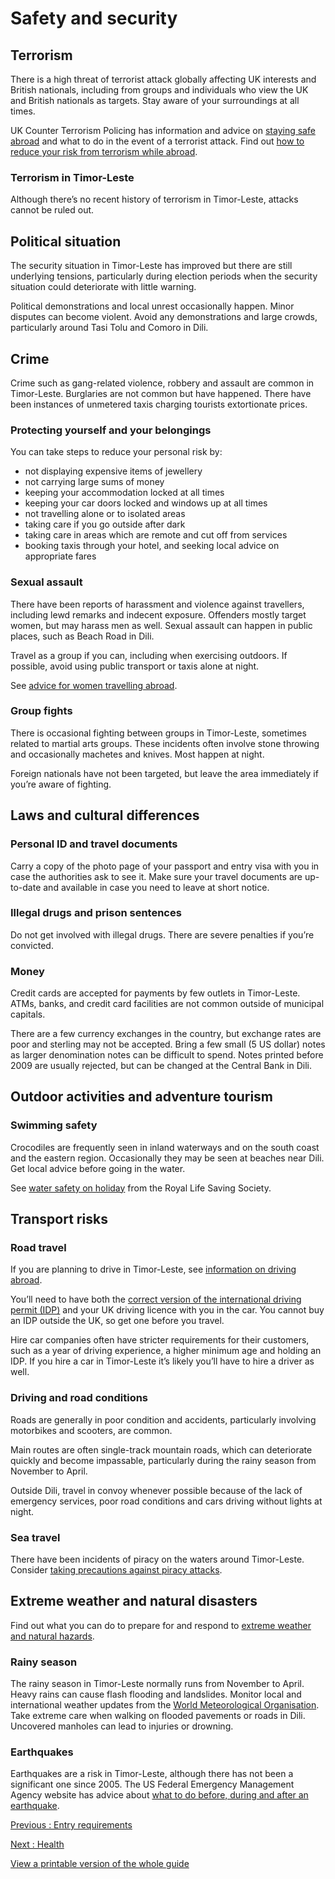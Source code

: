 # Safety and security

## Terrorism

There is a high threat of terrorist attack globally affecting UK interests and British nationals, including from groups and individuals who view the UK and British nationals as targets. Stay aware of your surroundings at all times.

UK Counter Terrorism Policing has information and advice on [staying safe abroad](https://www.counterterrorism.police.uk/safetyadvice/) and what to do in the event of a terrorist attack. Find out [how to reduce your risk from terrorism while abroad](https://www.gov.uk/guidance/reduce-your-risk-from-terrorism-while-abroad).

### Terrorism in Timor-Leste

Although there’s no recent history of terrorism in Timor-Leste, attacks cannot be ruled out.

## Political situation

The security situation in Timor-Leste has improved but there are still underlying tensions, particularly during election periods when the security situation could deteriorate with little warning.

Political demonstrations and local unrest occasionally happen. Minor disputes can become violent. Avoid any demonstrations and large crowds, particularly around Tasi Tolu and Comoro in Dili.

## Crime

Crime such as gang-related violence, robbery and assault are common in Timor-Leste. Burglaries are not common but have happened. There have been instances of unmetered taxis charging tourists extortionate prices.

### Protecting yourself and your belongings

You can take steps to reduce your personal risk by:

* not displaying expensive items of jewellery
* not carrying large sums of money
* keeping your accommodation locked at all times
* keeping your car doors locked and windows up at all times
* not travelling alone or to isolated areas
* taking care if you go outside after dark
* taking care in areas which are remote and cut off from services
* booking taxis through your hotel, and seeking local advice on appropriate fares

### Sexual assault

There have been reports of harassment and violence against travellers, including lewd remarks and indecent exposure. Offenders mostly target women, but may harass men as well. Sexual assault can happen in public places, such as Beach Road in Dili.

Travel as a group if you can, including when exercising outdoors. If possible, avoid using public transport or taxis alone at night.

See [advice for women travelling abroad](https://www.gov.uk/guidance/advice-for-women-travelling-abroad).

### Group fights

There is occasional fighting between groups in Timor-Leste, sometimes related to martial arts groups. These incidents often involve stone throwing and occasionally machetes and knives. Most happen at night.

Foreign nationals have not been targeted, but leave the area immediately if you’re aware of fighting.

## Laws and cultural differences

### Personal ID and travel documents

Carry a copy of the photo page of your passport and entry visa with you in case the authorities ask to see it. Make sure your travel documents are up-to-date and available in case you need to leave at short notice.

### Illegal drugs and prison sentences

Do not get involved with illegal drugs. There are severe penalties if you’re convicted.

### Money

Credit cards are accepted for payments by few outlets in Timor-Leste. ATMs, banks, and credit card facilities are not common outside of municipal capitals.

There are a few currency exchanges in the country, but exchange rates are poor and sterling may not be accepted. Bring a few small (5 US dollar) notes as larger denomination notes can be difficult to spend. Notes printed before 2009 are usually rejected, but can be changed at the Central Bank in Dili.

## Outdoor activities and adventure tourism

### Swimming safety

Crocodiles are frequently seen in inland waterways and on the south coast and the eastern region. Occasionally they may be seen at beaches near Dili. Get local advice before going in the water.

See [water safety on holiday](https://www.rlss.org.uk/safety-on-holiday) from the Royal Life Saving Society.

## Transport risks

### Road travel

If you are planning to drive in Timor-Leste, see [information on driving abroad](https://www.gov.uk/driving-abroad).

You’ll need to have both the [correct version of the international driving permit (IDP)](https://www.gov.uk/driving-abroad/international-driving-permit) and your UK driving licence with you in the car. You cannot buy an IDP outside the UK, so get one before you travel.

Hire car companies often have stricter requirements for their customers, such as a year of driving experience, a higher minimum age and holding an IDP. If you hire a car in Timor-Leste it’s likely you’ll have to hire a driver as well.

### Driving and road conditions

Roads are generally in poor condition and accidents, particularly involving motorbikes and scooters, are common.

Main routes are often single-track mountain roads, which can deteriorate quickly and become impassable, particularly during the rainy season from November to April.

Outside Dili, travel in convoy whenever possible because of the lack of emergency services, poor road conditions and cars driving without lights at night.

### Sea travel

There have been incidents of piracy on the waters around Timor-Leste. Consider [taking precautions against piracy attacks](https://www.gov.uk/guidance/sea-river-and-piracy-safety).

## Extreme weather and natural disasters

Find out what you can do to prepare for and respond to [extreme weather and natural hazards](https://www.gov.uk/guidance/tropical-cyclones).

### Rainy season

The rainy season in Timor-Leste normally runs from November to April. Heavy rains can cause flash flooding and landslides. Monitor local and international weather updates from the [World Meteorological Organisation](https://severeweather.wmo.int/tc/au/index.html). Take extreme care when walking on flooded pavements or roads in Dili. Uncovered manholes can lead to injuries or drowning.

### Earthquakes

Earthquakes are a risk in Timor-Leste, although there has not been a significant one since 2005. The US Federal Emergency Management Agency website has advice about [what to do before, during and after an earthquake](https://www.ready.gov/earthquakes).

[Previous
:
Entry requirements](/foreign-travel-advice/timor-leste/entry-requirements)

[Next
:
Health](/foreign-travel-advice/timor-leste/health)

[View a printable version of the whole guide](/foreign-travel-advice/timor-leste/print)